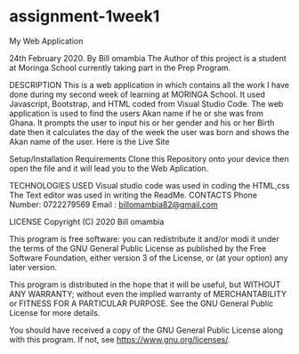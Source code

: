 # assignment-1week1
My Web Application

24th February 2020.
By Bill omambia
The Author of this project is a student at Moringa School currently taking part in the Prep Program.

DESCRIPTION
This is a web application in which contains all the work I have done during my second week of learning at MORINGA School. It used Javascript, Bootstrap, and HTML coded from Visual Studio Code. The web application is used to find the users Akan name if he or she was from Ghana. It prompts the user to input his or her gender and his or her Birth date then it calculates the day of the week the user was born and shows the Akan name of the user. Here is the Live Site

Setup/Installation Requirements
Clone this Repository onto your device then open the file and it will lead you to the Web Aplication.

TECHNOLOGIES USED
Visual studio code was used in coding the HTML,css
The Text editor was used in writing the ReadMe.
CONTACTS
Phone Number: 0722279569 Email : billomambia82@gmail.com

LICENSE
Copyright (C) 2020  Bill omambia

This program is free software: you can redistribute it and/or modi
it under the terms of the GNU General Public License as published by
the Free Software Foundation, either version 3 of the License, or
(at your option) any later version.

This program is distributed in the hope that it will be useful,
but WITHOUT ANY WARRANTY; without even the implied warranty of
MERCHANTABILITY or FITNESS FOR A PARTICULAR PURPOSE.  See the
GNU General Public License for more details.

You should have received a copy of the GNU General Public License
along with this program.  If not, see <https://www.gnu.org/licenses/>.
